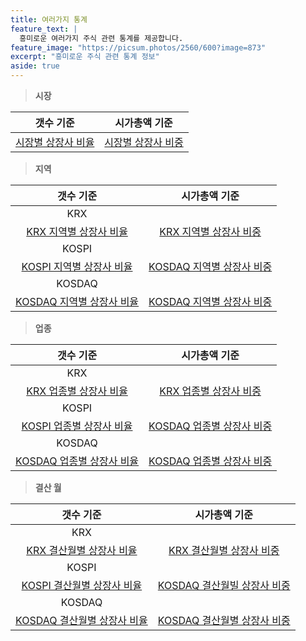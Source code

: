 ```yaml
---
title: 여러가지 통계
feature_text: |
  흥미로운 여러가지 주식 관련 통계를 제공합니다.
feature_image: "https://picsum.photos/2560/600?image=873"
excerpt: "흥미로운 주식 관련 통계 정보"
aside: true
---
```


> **시장**

| 갯수 기준 | 시가총액 기준 |
| :-------: | :-----------: |
| [시장별 상장사 비율](/assets/images/stats/krx_market_count.png) | [시장별 상장사 비중](/assets/images/stats/krx_market_marcap.png) |

> **지역**

| 갯수 기준 | 시가총액 기준 |
|:---------:|:-------------:|
| KRX | |
| [KRX 지역별 상장사 비율](/assets/images/stats/krx_region_count.png) | [KRX 지역별 상장사 비중](/assets/images/stats/krx_region_marcap.png) |
| KOSPI | |
| [KOSPI 지역별 상장사 비율](/assets/images/stats/kospi_region_count.png) | [KOSDAQ 지역별 상장사 비중](/assets/images/stats/kosdaq_region_marcap.png) |
| KOSDAQ | |
| [KOSDAQ 지역별 상장사 비율](/assets/images/stats/kosdaq_region_count.png) | [KOSDAQ 지역별 상장사 비중](/assets/images/stats/kosdaq_region_marcap.png) |

> **업종**

| 갯수 기준 | 시가총액 기준 |
|:---------:|:-------------:|
| KRX | |
| [KRX 업종별 상장사 비율](/assets/images/stats/krx_sector_count.png) | [KRX 업종별 상장사 비중](/assets/images/stats/krx_sector_marcap.png) |
| KOSPI | |
| [KOSPI 업종별 상장사 비율](/assets/images/stats/kospi_sector_count.png) | [KOSDAQ 업종별 상장사 비중](/assets/images/stats/kosdaq_sector_marcap.png) |
| KOSDAQ | |
| [KOSDAQ 업종별 상장사 비율](/assets/images/stats/kosdaq_sector_count.png) | [KOSDAQ 업종별 상장사 비중](/assets/images/stats/kosdaq_sector_marcap.png) |

> **결산 월**

| 갯수 기준 | 시가총액 기준 |
|:---------:|:-------------:|
| KRX | |
| [KRX 결산월별 상장사 비율](/assets/images/stats/krx_settlemonth_count.png) | [KRX 결산월별 상장사 비중](/assets/images/stats/krx_settlemonth_marcap.png) |
| KOSPI | |
| [KOSPI 결산월별 상장사 비율](/assets/images/stats/kospi_settlemonth_count.png) | [KOSDAQ 결산월빌 상장사 비중](/assets/images/stats/kosdaq_settlemonth_marcap.png) |
| KOSDAQ | |
| [KOSDAQ 결산월별 상장사 비율](/assets/images/stats/kosdaq_settlemonth_count.png) | [KOSDAQ 결산월별 상장사 비중](/assets/images/stats/kosdaq_settlemonth_marcap.png) |
